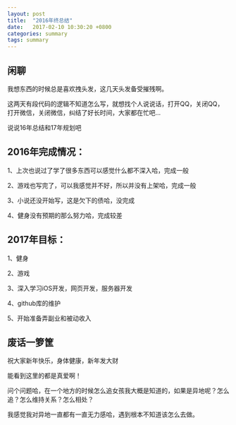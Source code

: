 ```yaml
---
layout: post
title:  "2016年终总结"
date:   2017-02-10 10:30:20 +0800
categories: summary
tags: summary
---
```


## 闲聊

我想东西的时候总是喜欢拽头发，这几天头发备受摧残啊。

这两天有段代码的逻辑不知道怎么写，就想找个人说说话，打开QQ，关闭QQ，打开微信，关闭微信，纠结了好长时间，大家都在忙吧...

说说16年总结和17年规划吧

## 2016年完成情况：

1、上次也说过了学了很多东西可以感觉什么都不深入哈，完成一般

2、游戏也写完了，可以我感觉并不好，所以并没有上架哈，完成一般

3、小说还没开始写，这是欠下的债哈，没完成

4、健身没有预期的那么努力哈，完成较差

## 2017年目标：

1、健身

2、游戏

3、深入学习iOS开发，网页开发，服务器开发

4、github库的维护

5、开始准备弄副业和被动收入

## 废话一箩筐

祝大家新年快乐，身体健康，新年发大财

能看到这里的都是真爱啊！

问个问题哈，在一个地方的时候怎么追女孩我大概是知道的，如果是异地呢？怎么追？怎么维持关系？怎么相处？

我感觉我对异地一直都有一直无力感哈，遇到根本不知道该怎么去做。
